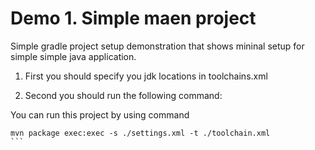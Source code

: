 # Demo 1. Simple maen project

Simple gradle project setup demonstration that shows mininal setup for simple
simple java application.

1. First you should specify you jdk locations in toolchains.xml  

2. Second you should run the following command:

You can run this project by using command 
````
mvn package exec:exec -s ./settings.xml -t ./toolchain.xml
```